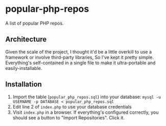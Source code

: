 # popular-php-repos
A list of popular PHP repos.

## Architecture
Given the scale of the project, I thought it'd be a little overkill to use a framework or involve third-party libraries, So I've kept it pretty simple. Everything's self-contained in a single file to make it ultra-portable and easily-installable.

## Installation
1. Import the table (`popular_php_repos.sql`) into your database: `mysql -u USERNAME -p DATABASE < popular_php_repos.sql`
2. Edit line 2 of `index.php` to use your database credentials
3. Visit `index.php` in a browser. If everything's configured correctly, you should see a button to "Import Repositories". Click it.